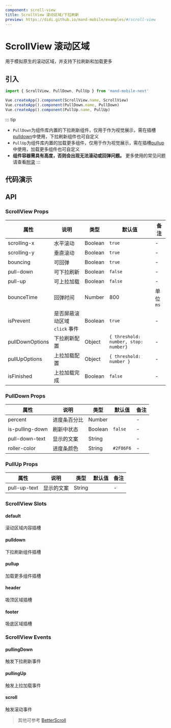 ```yaml
---
component: scroll-view
title: ScrollView 滚动区域/下拉刷新
preview: https://didi.github.io/mand-mobile/examples/#/scroll-view
---
```


# ScrollView 滚动区域

用于模拟原生的滚动区域，并支持下拉刷新和加载更多

## 引入

```javascript
import { ScrollView, PullDown, PullUp } from 'mand-mobile-next'

Vue.createApp().component(ScrollView.name, ScrollView)
Vue.createApp().component(PullDown.name, PullDown)
Vue.createApp().component(PullUp.name, PullUp)
```

::: tip

* `PullDown`为组件库内置的下拉刷新组件，仅用于作为视觉展示，需在插槽<a href="#pulldown">pulldown</a>中使用，下拉刷新组件也可自定义
* `PullUp`为组件库内置的加载更多组件，仅用于作为视觉展示，需在插槽<a href="#pullup">pullup</a>中使用，加载更多组件也可自定义
* **组件容器需具有高度，否则会出现无法滚动或回弹问题。** 更多使用的常见问题请查看<a href="#附录">附录</a>
:::

## 代码演示

<demo-wrapper
  src="src/packages/scroll-view/demo"
/>

## API

### ScrollView Props

|属性 | 说明 | 类型 | 默认值 | 备注|
|----|-----|------|------|------|
|scrolling-x | 水平滚动 | Boolean | `true` | - |
|scrolling-y | 垂直滚动 | Boolean | `true` | - |
|bouncing | 可回弹 | Boolean | `true` | - |
| pull-down | 可下拉刷新 | Boolean | `false` | - |
| pull-up | 可上拉加载 | Boolean | `false` | - |
| bounceTime | 回弹时间 | Number | 800 | 单位 `ms` |
| isPrevent | 是否屏蔽滚动区域 `click` 事件 | Boolean | `true` | - |
| pullDownOptions | 下拉刷新配置 | Object | `{ threshold: number, stop: number}` | - |
| pullUpOptions | 上拉加载配置 | Object | `{ threshold: number }` | - |
| isFinished | 上拉加载完成 | Boolean | `false` | - |


### PullDown Props

|属性 | 说明 | 类型 | 默认值 | 备注|
|----|-----|------|------|------|
| percent | 进度条百分比 | Number | | - |
|is-pulling-down | 刷新中状态 | Boolean | `false` | - |
|pull-down-text | 显示的文案 | String | | - |
|roller-color| 进度条颜色 | String | `#2F86F6` | - |

### PullUp Props

|属性 | 说明 | 类型 | 默认值 | 备注|
|----|-----|------|------|------|
| pull-up-text | 显示的文案 | String | | - |

### ScrollView Slots

#### default

滚动区域内容插槽

#### pulldown

下拉刷新组件插槽

#### pullup

加载更多组件插槽

#### header

吸顶区域插槽

#### footer

吸底区域插槽

### ScrollView Events

#### pullingDown

触发下拉刷新事件

#### pullingUp

触发上拉加载事件

#### scroll

触发滚动事件

> 其他可参考 [BetterScroll](https://better-scroll.github.io/docs/zh-CN/)
